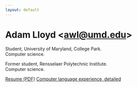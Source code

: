 ```yaml
---
layout: default
---
```


# Adam Lloyd &lt;<awl@umd.edu>&gt;

Student, University of Maryland, College Park.<br />
Computer science.

Former student, Rensselaer Polytechnic Institute.<br />
Computer science.

[Resume (PDF)](pdf/resume.pdf)
[Computer language experience, detailed](languages/)
